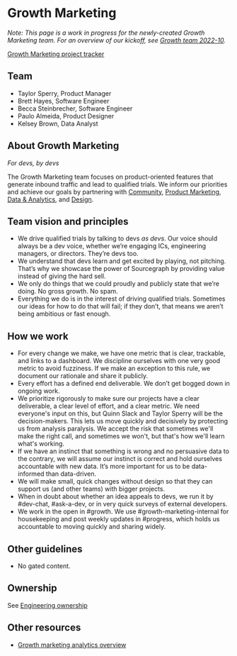 # Growth Marketing

_Note: This page is a work in progress for the newly-created Growth Marketing team. For an overview of our kickoff, see [Growth team 2022-10](https://docs.google.com/document/d/1PfGAlnWrwaPNwrz4hE6P3aQEVnm5_JLPcqFoMn4cDAk/edit)._

[Growth Marketing project tracker](https://github.com/orgs/sourcegraph/projects/296)

## Team

- Taylor Sperry, Product Manager
- Brett Hayes, Software Engineer
- Becca Steinbrecher, Software Engineer
- Paulo Almeida, Product Designer
- Kelsey Brown, Data Analyst

## About Growth Marketing

_For devs, by devs_

The Growth Marketing team focuses on product-oriented features that generate inbound traffic and lead to qualified trials. We inform our priorities and achieve our goals by partnering with [Community](../../cto/community/index.md), [Product Marketing](../product-marketing/index.md), [Data & Analytics](../../data-analytics/index.md), and [Design](../../engineering/design/index.md).

## Team vision and principles

- We drive qualified trials by talking to devs _as devs_. Our voice should always be a dev voice, whether we’re engaging ICs, engineering managers, or directors. They’re devs too.
- We understand that devs learn and get excited by playing, not pitching. That’s why we showcase the power of Sourcegraph by providing value instead of giving the hard sell.
- We only do things that we could proudly and publicly state that we’re doing. No gross growth. No spam.
- Everything we do is in the interest of driving qualified trials. Sometimes our ideas for how to do that will fail; if they don’t, that means we aren’t being ambitious or fast enough.

## How we work

- For every change we make, we have one metric that is clear, trackable, and links to a dashboard. We discipline ourselves with one very good metric to avoid fuzziness. If we make an exception to this rule, we document our rationale and share it publicly.
- Every effort has a defined end deliverable. We don’t get bogged down in ongoing work.
- We prioritize rigorously to make sure our projects have a clear deliverable, a clear level of effort, and a clear metric. We need everyone's input on this, but Quinn Slack and Taylor Sperry will be the decision-makers. This lets us move quickly and decisively by protecting us from analysis paralysis. We accept the risk that sometimes we'll make the right call, and sometimes we won't, but that's how we'll learn what's working.
- If we have an instinct that something is wrong and no persuasive data to the contrary, we will assume our instinct is correct and hold ourselves accountable with new data. It’s more important for us to be data-informed than data-driven.
- We will make small, quick changes without design so that they can support us (and other teams) with bigger projects.
- When in doubt about whether an idea appeals to devs, we run it by #dev-chat, #ask-a-dev, or in very quick surveys of external developers.
- We work in the open in #growth. We use #growth-marketing-internal for housekeeping and post weekly updates in #progress, which holds us accountable to moving quickly and sharing widely.

## Other guidelines

- No gated content.

## Ownership

See [Engineering ownership](../../engineering/dev/process/engineering_ownership.md)

## Other resources

- [Growth marketing analytics overview](../growth-marketing/analytics.md)
